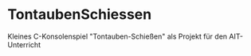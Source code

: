 TontaubenSchiessen
==================

Kleines C-Konsolenspiel "Tontauben-Schießen" als Projekt für den AIT-Unterricht
